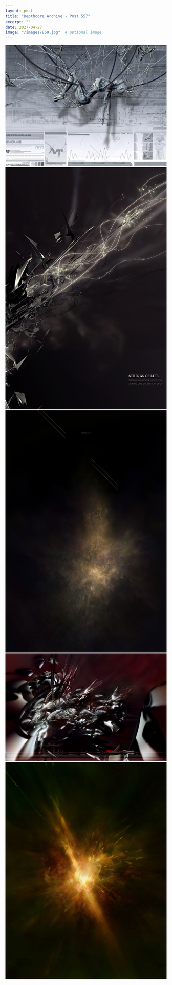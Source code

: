 ```yaml
---
layout: post
title: "Depthcore Archive - Post 557"
excerpt: ""
date: 2027-04-27
image: "/images/860.jpg"  # optional image
---
```


<img src="/images/860.jpg">
<img src="/images/863.jpg" alt="863.jpg"/>
<img src="/images/864.jpg" alt="864.jpg"/>
<img src="/images/868.jpg" alt="868.jpg"/>
<img src="/images/870.jpg" alt="870.jpg"/>
